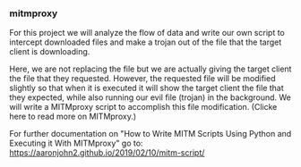 ### mitmproxy

For this project we will analyze the flow of data and write our own script to intercept downloaded files and make a trojan out of the file that the target client is downloading.

Here, we are not replacing the file but we are actually giving the target client the file that they requested. However, the requested file will be modified slightly so that when it is executed it will show the target client the file that they expected, while also running our evil file (trojan) in the background. We will write a MITMproxy script to accomplish this file modification. (Clicke here to read more on MITMproxy.)

For further documentation on "How to Write MITM Scripts Using Python and Executing it With MITMproxy" go to: https://aaronjohn2.github.io/2019/02/10/mitm-script/
